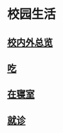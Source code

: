 # 校园生活

## [校内外总览](./college_space.md)

## [吃](./eat.md)

## [在寝室](./in_dorm.md)

## [就诊](./hospital.md)
